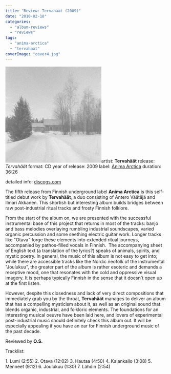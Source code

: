 ```yaml
---
title: "Review: Tervahäät (2009)"
date: "2010-02-18"
categories: 
  - "album-reviews"
  - "reviews"
tags: 
  - "anima-arctica"
  - "tervahaat"
coverImage: "cover4.jpg"
---
```


[![](images/cover4.jpg "tervahäät")](http://www.eveningoflight.nl/wordpress/wp-content/uploads/2010/02/cover4.jpg)artist: **Tervahäät** release: _Tervahäät_ format: CD year of release: 2009 label: [Anima Arctica](http://www.animaarctica.fi/) duration: 36:26

detailed info: [discogs.com](http://www.discogs.com/Tervah%C3%A4%C3%A4t-Tervah%C3%A4%C3%A4t/release/1955223)

The fifth release from Finnish underground label **Anima Arctica** is this self-titled debut work by **Tervahäät**, a duo consisting of Antero Väätäjä and Ilmari Akkanen. This shortish but interesting album builds bridges between raw post-industrial ritual tracks and frosty Finnish folklore.

From the start of the album on, we are presented with the successful instrumental base of this project that returns in most of the tracks: banjo and bass melodies overlaying rumbling industrial soundscapes, varied organic percussion and some seething electric guitar work. Longer tracks like "Otava" forge these elements into extended ritual journeys, accompanied by pathos-filled vocals in Finnish.  The accompanying sheet of English text (a translation of the lyrics?) speaks of animals, spirits, and mystic poetry. In general, the music of this album is not easy to get into; while there are accessible tracks like the Nordic neofolk of the instrumental "Joulukuu", the greater part of the album is rather esoteric and demands a receptive mood, one that resonates with the cold and oppressive visual imagery. It is perhaps typically Finnish in the sense that it doesn't open up at the first listen.

However, despite this closedness and lack of very direct compositions that immediately grab you by the throat, **Tervahäät** manages to deliver an album that has a compelling mysticism about it, as well as an original sound that blends organic, industrial, and folkloric elements. The foundations for an interesting musical oeuvre have been laid here, and lovers of experimental post-industrial music should definitely check this album out. It will be especially appealing if you have an ear for Finnish underground music of the past decade.

Reviewed by **O.S.**

Tracklist:

1\. Lumi (2:55) 2. Otava (12:02) 3. Hautaa (4:50) 4. Kalankallo (3:08) 5. Menneet (9:12) 6. Joulukuu (1:30) 7. Lähdin (2:54)
